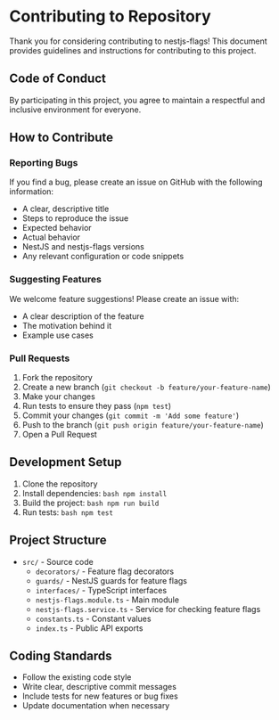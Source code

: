 # Contributing to Repository

Thank you for considering contributing to nestjs-flags! This document provides guidelines and instructions for contributing to this project.

## Code of Conduct

By participating in this project, you agree to maintain a respectful and inclusive environment for everyone.

## How to Contribute

### Reporting Bugs

If you find a bug, please create an issue on GitHub with the following information:

- A clear, descriptive title
- Steps to reproduce the issue
- Expected behavior
- Actual behavior
- NestJS and nestjs-flags versions
- Any relevant configuration or code snippets

### Suggesting Features

We welcome feature suggestions! Please create an issue with:

- A clear description of the feature
- The motivation behind it
- Example use cases

### Pull Requests

1. Fork the repository
2. Create a new branch (`git checkout -b feature/your-feature-name`)
3. Make your changes
4. Run tests to ensure they pass (`npm test`)
5. Commit your changes (`git commit -m 'Add some feature'`)
6. Push to the branch (`git push origin feature/your-feature-name`)
7. Open a Pull Request

## Development Setup

1. Clone the repository
2. Install dependencies: `bash
npm install   `
3. Build the project: `bash
npm run build   `
4. Run tests: `bash
npm test   `

## Project Structure

- `src/` - Source code
  - `decorators/` - Feature flag decorators
  - `guards/` - NestJS guards for feature flags
  - `interfaces/` - TypeScript interfaces
  - `nestjs-flags.module.ts` - Main module
  - `nestjs-flags.service.ts` - Service for checking feature flags
  - `constants.ts` - Constant values
  - `index.ts` - Public API exports

## Coding Standards

- Follow the existing code style
- Write clear, descriptive commit messages
- Include tests for new features or bug fixes
- Update documentation when necessary
